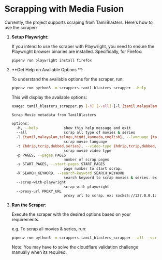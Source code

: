 # Scrapping with Media Fusion

Currently, the project supports scraping from TamilBlasters. Here's how to use the scraper:

1. **Setup Playwright**:

   If you intend to use the scraper with Playwright, you need to ensure the Playwright browser binaries are installed. Specifically, for Firefox:

   ```bash
   pipenv run playwright install firefox
   ```

2. **Get Help on Available Options **:
   
   To understand the available options for the scraper, run:
    
   ```bash
   pipenv run python3 -m scrappers.tamil_blasters_scrapper --help
   ```
   
   This will display the available options:
    
   ```bash
   usage: tamil_blasters_scrapper.py [-h] [--all] [-l {tamil,malayalam,telugu,hindi,kannada,english}] [-t {hdrip,tcrip,dubbed,series}] [-p PAGES] [-s START_PAGES] [-k SEARCH_KEYWORD] [--scrap-with-playwright] [--proxy-url PROXY_URL]
   
   Scrap Movie metadata from TamilBlasters
   
   options:
     -h, --help            show this help message and exit
     --all                 scrap all type of movies & series
     -l {tamil,malayalam,telugu,hindi,kannada,english}, --language {tamil,malayalam,telugu,hindi,kannada,english}
                           scrap movie language
     -t {hdrip,tcrip,dubbed,series}, --video-type {hdrip,tcrip,dubbed,series}
                           scrap movie video type
     -p PAGES, --pages PAGES
                           number of scrap pages
     -s START_PAGES, --start-pages START_PAGES
                           page number to start scrap.
     -k SEARCH_KEYWORD, --search-keyword SEARCH_KEYWORD
                           search keyword to scrap movies & series. ex: 'bigg boss'
     --scrap-with-playwright
                           scrap with playwright
     --proxy-url PROXY_URL
                           proxy url to scrap. ex: socks5://127.0.0.1:1080
   ```

3. **Run the Scraper**:

   Execute the scraper with the desired options based on your requirements.

   e.g. To scrap all movies & series, run:
   
   ```bash
   pipenv run python3 -m scrappers.tamil_blasters_scrapper --all --scrap-with-playwright
   ```

   Note: You may have to solve the cloudflare validation challenge manually when its required.
